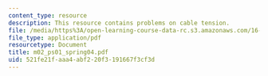 ```yaml
---
content_type: resource
description: This resource contains problems on cable tension.
file: /media/https%3A/open-learning-course-data-rc.s3.amazonaws.com/16-01-unified-engineering-i-ii-iii-iv-fall-2005-spring-2006/521fe21faaa4abf220f3191667f3cf3d_m02_ps01_spring04.pdf
file_type: application/pdf
resourcetype: Document
title: m02_ps01_spring04.pdf
uid: 521fe21f-aaa4-abf2-20f3-191667f3cf3d
---
```

